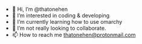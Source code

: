 - 👋 Hi, I’m @thatonehen
- 👀 I’m interested in coding & developing
- 🌱 I’m currently learning how to use omarchy
- 💞️ I’m not really looking to collaborate.
- 📫 How to reach me thatonehen@protonmail.com

<!---
thatonehen/thatonehen is a ✨ special ✨ repository because its `README.md` (this file) appears on your GitHub profile.
You can click the Preview link to take a look at your changes.
--->
